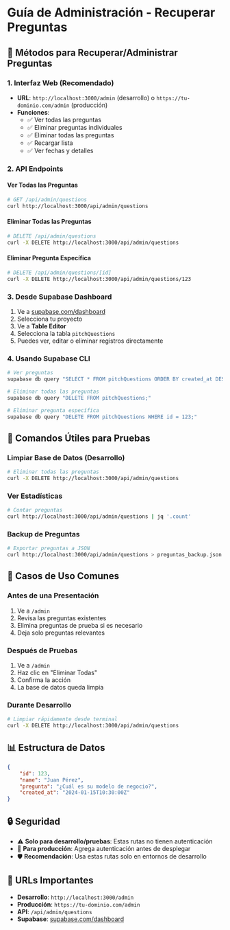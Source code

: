 # Guía de Administración - Recuperar Preguntas

## 🎯 Métodos para Recuperar/Administrar Preguntas

### 1. **Interfaz Web (Recomendado)**

- **URL**: `http://localhost:3000/admin` (desarrollo) o `https://tu-dominio.com/admin` (producción)
- **Funciones**:
  - ✅ Ver todas las preguntas
  - ✅ Eliminar preguntas individuales
  - ✅ Eliminar todas las preguntas
  - ✅ Recargar lista
  - ✅ Ver fechas y detalles

### 2. **API Endpoints**

#### Ver Todas las Preguntas

```bash
# GET /api/admin/questions
curl http://localhost:3000/api/admin/questions
```

#### Eliminar Todas las Preguntas

```bash
# DELETE /api/admin/questions
curl -X DELETE http://localhost:3000/api/admin/questions
```

#### Eliminar Pregunta Específica

```bash
# DELETE /api/admin/questions/[id]
curl -X DELETE http://localhost:3000/api/admin/questions/123
```

### 3. **Desde Supabase Dashboard**

1. Ve a [supabase.com/dashboard](https://supabase.com/dashboard)
2. Selecciona tu proyecto
3. Ve a **Table Editor**
4. Selecciona la tabla `pitchQuestions`
5. Puedes ver, editar o eliminar registros directamente

### 4. **Usando Supabase CLI**

```bash
# Ver preguntas
supabase db query "SELECT * FROM pitchQuestions ORDER BY created_at DESC;"

# Eliminar todas las preguntas
supabase db query "DELETE FROM pitchQuestions;"

# Eliminar pregunta específica
supabase db query "DELETE FROM pitchQuestions WHERE id = 123;"
```

## 🔧 Comandos Útiles para Pruebas

### Limpiar Base de Datos (Desarrollo)

```bash
# Eliminar todas las preguntas
curl -X DELETE http://localhost:3000/api/admin/questions
```

### Ver Estadísticas

```bash
# Contar preguntas
curl http://localhost:3000/api/admin/questions | jq '.count'
```

### Backup de Preguntas

```bash
# Exportar preguntas a JSON
curl http://localhost:3000/api/admin/questions > preguntas_backup.json
```

## 🚨 Casos de Uso Comunes

### Antes de una Presentación

1. Ve a `/admin`
2. Revisa las preguntas existentes
3. Elimina preguntas de prueba si es necesario
4. Deja solo preguntas relevantes

### Después de Pruebas

1. Ve a `/admin`
2. Haz clic en "Eliminar Todas"
3. Confirma la acción
4. La base de datos queda limpia

### Durante Desarrollo

```bash
# Limpiar rápidamente desde terminal
curl -X DELETE http://localhost:3000/api/admin/questions
```

## 📊 Estructura de Datos

```json
{
	"id": 123,
	"name": "Juan Pérez",
	"pregunta": "¿Cuál es su modelo de negocio?",
	"created_at": "2024-01-15T10:30:00Z"
}
```

## 🔒 Seguridad

- ⚠️ **Solo para desarrollo/pruebas**: Estas rutas no tienen autenticación
- 🚀 **Para producción**: Agrega autenticación antes de desplegar
- 🛡️ **Recomendación**: Usa estas rutas solo en entornos de desarrollo

## 🎯 URLs Importantes

- **Desarrollo**: `http://localhost:3000/admin`
- **Producción**: `https://tu-dominio.com/admin`
- **API**: `/api/admin/questions`
- **Supabase**: [supabase.com/dashboard](https://supabase.com/dashboard)
